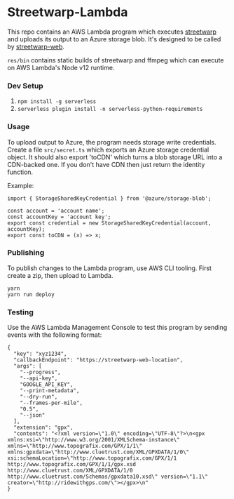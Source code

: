# Streetwarp-Lambda

This repo contains an AWS Lambda program which executes
[streetwarp](https://github.com/pelmers/streetwarp-cli) and uploads its output
to an Azure storage blob. It's designed to be called by
[streetwarp-web](https://github.com/pelmers/streetwarp-web).

`res/bin` contains static builds of streetwarp and ffmpeg which can execute on
AWS Lambda's Node v12 runtime.

### Dev Setup
1. `npm install -g serverless`
2. `serverless plugin install -n serverless-python-requirements`

### Usage

To upload output to Azure, the program needs storage write credentials. Create
a file `src/secret.ts` which exports an Azure storage credential object.
It should also export 'toCDN' which turns a blob storage URL into a CDN-backed one.
If you don't have CDN then just return the identity function.

Example:

```
import { StorageSharedKeyCredential } from '@azure/storage-blob';

const account = 'account name';
const accountKey = 'account key';
export const credential = new StorageSharedKeyCredential(account, accountKey);
export const toCDN = (x) => x;
```

### Publishing

To publish changes to the Lambda program, use AWS CLI tooling. First create a
zip, then upload to Lambda.

```
yarn
yarn run deploy
```

### Testing

Use the AWS Lambda Management Console to test this program by sending events
with the following format:

```
{
  "key": "xyz1234",
  "callbackEndpoint": "https://streetwarp-web-location",
  "args": [
    "--progress",
    "--api-key",
    "GOOGLE_API_KEY",
    "--print-metadata",
    "--dry-run",
    "--frames-per-mile",
    "0.5",
    "--json"
  ],
  "extension": "gpx",
  "contents": "<?xml version=\"1.0\" encoding=\"UTF-8\"?>\n<gpx xmlns:xsi=\"http://www.w3.org/2001/XMLSchema-instance\" xmlns=\"http://www.topografix.com/GPX/1/1\" xmlns:gpxdata=\"http://www.cluetrust.com/XML/GPXDATA/1/0\" xsi:schemaLocation=\"http://www.topografix.com/GPX/1/1 http://www.topografix.com/GPX/1/1/gpx.xsd http://www.cluetrust.com/XML/GPXDATA/1/0 http://www.cluetrust.com/Schemas/gpxdata10.xsd\" version=\"1.1\" creator=\"http://ridewithgps.com/\"></gpx>\n"
}
```

